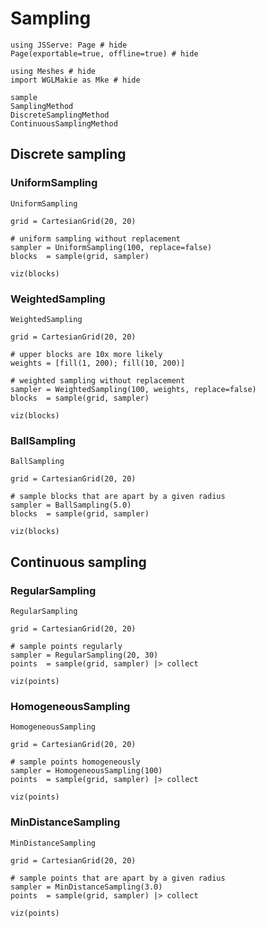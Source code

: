# Sampling

```@example sampling
using JSServe: Page # hide
Page(exportable=true, offline=true) # hide
```

```@example sampling
using Meshes # hide
import WGLMakie as Mke # hide
```

```@docs
sample
SamplingMethod
DiscreteSamplingMethod
ContinuousSamplingMethod
```

## Discrete sampling

### UniformSampling

```@docs
UniformSampling
```

```@example sampling
grid = CartesianGrid(20, 20)

# uniform sampling without replacement
sampler = UniformSampling(100, replace=false)
blocks  = sample(grid, sampler)

viz(blocks)
```

### WeightedSampling

```@docs
WeightedSampling
```

```@example sampling
grid = CartesianGrid(20, 20)

# upper blocks are 10x more likely
weights = [fill(1, 200); fill(10, 200)]

# weighted sampling without replacement
sampler = WeightedSampling(100, weights, replace=false)
blocks  = sample(grid, sampler)

viz(blocks)
```

### BallSampling

```@docs
BallSampling
```

```@example sampling
grid = CartesianGrid(20, 20)

# sample blocks that are apart by a given radius
sampler = BallSampling(5.0)
blocks  = sample(grid, sampler)

viz(blocks)
```

## Continuous sampling

### RegularSampling

```@docs
RegularSampling
```

```@example sampling
grid = CartesianGrid(20, 20)

# sample points regularly
sampler = RegularSampling(20, 30)
points  = sample(grid, sampler) |> collect

viz(points)
```

### HomogeneousSampling

```@docs
HomogeneousSampling
```

```@example sampling
grid = CartesianGrid(20, 20)

# sample points homogeneously
sampler = HomogeneousSampling(100)
points  = sample(grid, sampler) |> collect

viz(points)
```

### MinDistanceSampling

```@docs
MinDistanceSampling
```

```@example sampling
grid = CartesianGrid(20, 20)

# sample points that are apart by a given radius
sampler = MinDistanceSampling(3.0)
points  = sample(grid, sampler) |> collect

viz(points)
```